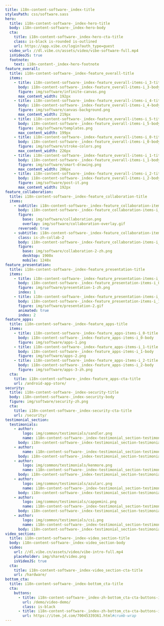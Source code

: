```yaml
---
title: i18n-content-software-_index-title
stylesPath: css/software.sass
hero:
  title: i18n-content-software-_index-hero-title
  body: i18n-content-software-_index-hero-body
  cta:
    title: i18n-content-software-_index-hero-cta-title
    class: is-black is-rounded is-outlined
    url: https://app.vibe.cn/login?auth_type=guest
  video_url: //dl.vibe.cn/assets/video/vibe-software-full.mp4
  isVideoJS: true
  footnote:
    text: i18n-content-_index-hero-footnote
feature_overall:
  title: i18n-content-software-_index-feature_overall-title
  items:
    - title: i18n-content-software-_index-feature_overall-items-i_3-title
      body: i18n-content-software-_index-feature_overall-items-i_3-body
      figure: img/software/infinite-canvas.png
      max_content_width: 192px
    - title: i18n-content-software-_index-feature_overall-items-i_4-title
      body: i18n-content-software-_index-feature_overall-items-i_4-body
      figure: img/software/canvas-background.png
      max_content_width: 219px
    - title: i18n-content-software-_index-feature_overall-items-i_5-title
      body: i18n-content-software-_index-feature_overall-items-i_5-body
      figure: img/software/templates.png
      max_content_width: 199px
    - title: i18n-content-software-_index-feature_overall-items-i_0-title
      body: i18n-content-software-_index-feature_overall-items-i_0-body
      figure: img/software/stroke-colors.png
      max_content_width: 226px
    - title: i18n-content-software-_index-feature_overall-items-i_1-title
      body: i18n-content-software-_index-feature_overall-items-i_1-body
      figure: img/software/smart-drawing.png
      max_content_width: 206px
    - title: i18n-content-software-_index-feature_overall-items-i_2-title
      body: i18n-content-software-_index-feature_overall-items-i_2-body
      figure: img/software/post-it.png
      max_content_width: 192px
feature_collaboration:
  title: i18n-content-software-_index-feature_collaboration-title
  items:
    - subtitle: i18n-content-software-_index-feature_collaboration-items-i_0-subtitle
      body: i18n-content-software-_index-feature_collaboration-items-i_0-body
      figure:
        base: img/software/collaboration.png
        overlay: img/software/collaboration-overlay.gif
      reversed: true
    - subtitle: i18n-content-software-_index-feature_collaboration-items-i_1-subtitle
      class: is-zh-collab-2
      body: i18n-content-software-_index-feature_collaboration-items-i_1-body
      figure:
        base: img/software/collaboration-2-zh.png
        desktop: 1900x
        mobile: 1248x
feature_presentation:
  title: i18n-content-software-_index-feature_presentation-title
  items:
    - title: i18n-content-software-_index-feature_presentation-items-i_0-title
      body: i18n-content-software-_index-feature_presentation-items-i_0-body
      figure: img/software/presentation-1-zh.png
      index: 1
    - title: i18n-content-software-_index-feature_presentation-items-i_1-title
      body: i18n-content-software-_index-feature_presentation-items-i_1-body
      figure: img/software/presentation-2.gif
      animated: true
      index: 2
feature_apps:
  title: i18n-content-software-_index-feature_apps-title
  items:
    - title: i18n-content-software-_index-feature_apps-items-i_0-title
      body: i18n-content-software-_index-feature_apps-items-i_0-body
      figure: img/software/apps-1.png
    - title: i18n-content-software-_index-feature_apps-items-i_1-title
      body: i18n-content-software-_index-feature_apps-items-i_1-body
      figure: img/software/apps-2.png
    - title: i18n-content-software-_index-feature_apps-items-i_2-title
      body: i18n-content-software-_index-feature_apps-items-i_2-body
      figure: img/software/apps-3-zh.png
  cta:
    title: i18n-content-software-_index-feature_apps-cta-title
    url: /android-app-store/
security:
  title: i18n-content-software-_index-security-title
  body: i18n-content-software-_index-security-body
  figure: img/software/security-zh.png
  cta:
    title: i18n-content-software-_index-security-cta-title
    url: /security/
testimonial_section:
  testimonials:
    - author:
        logo: img/common/testimonials/sandler.png
        name: i18n-content-software-_index-testimonial_section-testimonials-i_0-author-name
      body: i18n-content-software-_index-testimonial_section-testimonials-i_0-body
    - author:
        name: i18n-content-software-_index-testimonial_section-testimonials-i_1-author-name
      body: i18n-content-software-_index-testimonial_section-testimonials-i_1-body
    - author:
        logo: img/common/testimonials/kenmore.png
        name: i18n-content-software-_index-testimonial_section-testimonials-i_2-author-name
      body: i18n-content-software-_index-testimonial_section-testimonials-i_2-body
    - author:
        logo: img/common/testimonials/azularc.png
        name: i18n-content-software-_index-testimonial_section-testimonials-i_3-author-name
      body: i18n-content-software-_index-testimonial_section-testimonials-i_3-body
    - author:
        logo: img/common/testimonials/capgemini.png
        name: i18n-content-software-_index-testimonial_section-testimonials-i_4-author-name
      body: i18n-content-software-_index-testimonial_section-testimonials-i_4-body
    - author:
        logo: img/common/testimonials/csi.png
        name: i18n-content-software-_index-testimonial_section-testimonials-i_5-author-name
      body: i18n-content-software-_index-testimonial_section-testimonials-i_5-body
video_section:
  title: i18n-content-software-_index-video_section-title
  body: i18n-content-software-_index-video_section-body
  video:
    url: //dl.vibe.cn/assets/video/vibe-intro-full.mp4
    placeholder: img/shared/video.png
    isVideoJS: true
  cta:
    title: i18n-content-software-_index-video_section-cta-title
    url: /hardware/
bottom_cta:
  title: i18n-content-software-_index-bottom_cta-title
  cta:
    buttons:
      - title: i18n-content-software-_index-zh-bottom_cta-cta-buttons-i_0-title
        url: /demo/video-demo/
        class: is-black
      - title: i18n-content-software-_index-zh-bottom_cta-cta-buttons-i_1-title
        url: https://item.jd.com/70045339361.html#crumb-wrap
---
```

